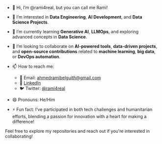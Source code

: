- 👋 Hi, I’m @rami4real, but you can call me Rami!  
- 👀 I’m interested in **Data Engineering**, **AI Development**, and **Data Science Projects**.  
- 🌱 I’m currently learning **Generative AI**, **LLMOps**, and exploring advanced concepts in **Data Science**.  
- 💞️ I’m looking to collaborate on **AI-powered tools**, **data-driven projects**, and **open-source contributions** related to **machine learning**, **big data**, or **DevOps automation**.  
- 📫 How to reach me:  
  - 📧 Email: ahmedramibelguith@gmail.com  
  - 💼 [LinkedIn](https://linkedin.com/in/ahmedramibelguith)  
  - 🐦 Twitter: [@rami4real](https://twitter.com/rami4real)  

- 😄 Pronouns: He/Him  
- ⚡ Fun fact: I’ve participated in both tech challenges and humanitarian efforts, blending a passion for innovation with a heart for making a difference!  

Feel free to explore my repositories and reach out if you're interested in collaborating!


<!---
rami4real/rami4real is a ✨ special ✨ repository because its `README.md` (this file) appears on your GitHub profile.
You can click the Preview link to take a look at your changes.
--->
